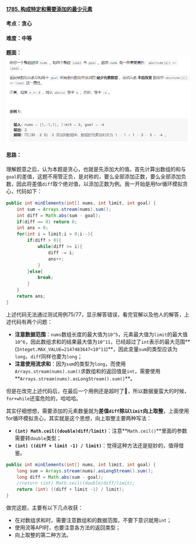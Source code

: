 #### [1785. 构成特定和需要添加的最少元素](https://leetcode.cn/problems/minimum-elements-to-add-to-form-a-given-sum/)

#### 考点：贪心

#### 难度：中等

#### 题面：![image-20221216115318643](../pic/image-20221216115318643.png)

#### 思路：

理解题意之后，认为本题是贪心，也就是先添加大的值。首先计算出数组的和与`goal`的差值，这题不用管正负，是对称的，要么全部添加正数，要么全部添加负数，因此将差值`diff`取个绝对值，以添加正数为例。我一开始是用for循环模拟贪心，代码如下：

```java
public int minElements(int[] nums, int limit, int goal) {
    int sum = Arrays.stream(nums).sum();
    int diff = Math.abs(sum - goal);
    if(diff == 0) return 0;
    int ans = 0;
    for(int i = limit;i > 0;i--){
        if(diff > 0){
            while(diff >= i){
                diff -= i;
                ans++;
            }
        }else{
            break;
        }
    }
    return ans;
}
```

上述代码无法通过测试用例75/77，显示解答错误，看完官解以及他人的解答，上述代码有两个问题：

- **注意数据范围**：`nums`数组长度的最大值为`10^5`，元素最大值为`limit`的最大值`10^6`，因此数组求和的结果最大值为`10^11`，已经超过了`int`表示的最大范围**(`Integet.MAX_VALUE=2147483647<10^11`)**，因此变量`sum`的类型应该为`long`，`diff`同样也要为`long`；
- **注意使用流求和**：因为`sum`的类型为`long`，而使用` Arrays.stream(nums).sum()`求数组和的返回值是`int`，需要使用**`Arrays.stream(nums).asLongStream().sum()`**。

但是在改完上述代码后，在最后一个用例还是超时了:dog:，所以数据量蛮大的时候，`for+while`还蛮危险的，哈哈哈。


其实仔细想想，需要添加的元素数量就为**差值`diff`除以`limit`向上取整**，上面使用for循环模拟贪心，其实就是这个思想，向上取整主要两种写法：

- **`(int) Math.ceil((double)diff/limit)`**：注意**`Math.ceil()`**里面的参数需要转`double`类型；
- **`(int) ((diff + limit -1) / limit)`**：觉得这种方法还是挺妙的，值得借鉴。

```java
public int minElements(int[] nums, int limit, int goal) {
    long sum = Arrays.stream(nums).asLongStream().sum();
    long diff = Math.abs(sum - goal);
    //return (int) Math.ceil((double)diff/limit);
    return (int) ((diff + limit -1) / limit);
}
```

做完这题，主要有以下几点收获：

- 在对数组求和时，需要注意数组和的数据范围，不要下意识就用`int`；
- 使用流等API时，也要注意各方法的返回类型；
- 向上取整的第二种方法。